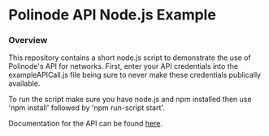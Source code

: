 Polinode API Node.js Example
==============================

### Overview

This repository contains a short node.js script to demonstrate the use of Polinode's API for networks. First, enter your API credentials into the exampleAPICall.js file being sure to never make these credentials publically available.

To run the script make sure you have node.js and npm installed then use 'npm install' followed by 'npm run-script start'.

Documentation for the API can be found [here](https://docs.google.com/document/d/1ggtAeMSnCo9gSuxMicrbCKCp_5Th-0IPsKbniDA8Xqg/edit?usp=sharing).